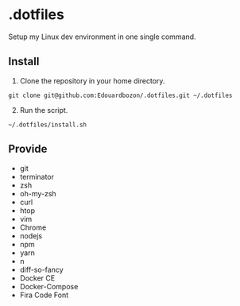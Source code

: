 # .dotfiles

Setup my Linux dev environment in one single command.

## Install

1. Clone the repository in your home directory.

```
git clone git@github.com:Edouardbozon/.dotfiles.git ~/.dotfiles
```

2. Run the script.

```
~/.dotfiles/install.sh
```

## Provide

* git           
* terminator    
* zsh           
* oh-my-zsh     
* curl          
* htop          
* vim           
* Chrome        
* nodejs        
* npm           
* yarn          
* n             
* diff-so-fancy 
* Docker CE     
* Docker-Compose
* Fira Code Font
